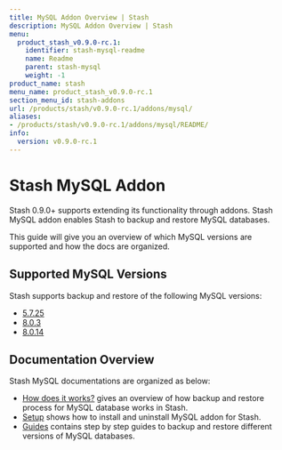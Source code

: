 ```yaml
---
title: MySQL Addon Overview | Stash
description: MySQL Addon Overview | Stash
menu:
  product_stash_v0.9.0-rc.1:
    identifier: stash-mysql-readme
    name: Readme
    parent: stash-mysql
    weight: -1
product_name: stash
menu_name: product_stash_v0.9.0-rc.1
section_menu_id: stash-addons
url: /products/stash/v0.9.0-rc.1/addons/mysql/
aliases:
- /products/stash/v0.9.0-rc.1/addons/mysql/README/
info:
  version: v0.9.0-rc.1
---
```


# Stash MySQL Addon

Stash 0.9.0+ supports extending its functionality through addons. Stash MySQL addon enables Stash to backup and restore MySQL databases.

This guide will give you an overview of which MySQL versions are supported and how the docs are organized.

## Supported MySQL Versions

Stash supports backup and restore of the following MySQL versions:

- [5.7.25](/products/stash/v0.9.0-rc.1/addons/mysql/guides/5.7.25/mysql)
- [8.0.3](/products/stash/v0.9.0-rc.1/addons/mysql/guides/8.0.3/mysql)
- [8.0.14](/products/stash/v0.9.0-rc.1/addons/mysql/guides/8.0.14/mysql)

## Documentation Overview

Stash MySQL documentations are organized as below:

- [How does it works?](/products/stash/v0.9.0-rc.1/addons/mysql/overview) gives an overview of how backup and restore process for MySQL database works in Stash.
- [Setup](/products/stash/v0.9.0-rc.1/addons/mysql/setup/install) shows how to install and uninstall MySQL addon for Stash.
- [Guides](/products/stash/v0.9.0-rc.1/addons/mysql/guides/8.0.14/mysql) contains step by step guides to backup and restore different versions of MySQL databases.
